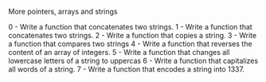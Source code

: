 More pointers, arrays and strings

0 - Write a function that concatenates two strings.
1 - Write a function that concatenates two strings.
2 - Write a function that copies a string.
3 - Write a function that compares two strings
4 - Write a function that reverses the content of an array of integers.
5 - Write a function that changes all lowercase letters of a string to uppercas
6 - Write a function that capitalizes all words of a string.
7 - Write a function that encodes a string into 1337.

